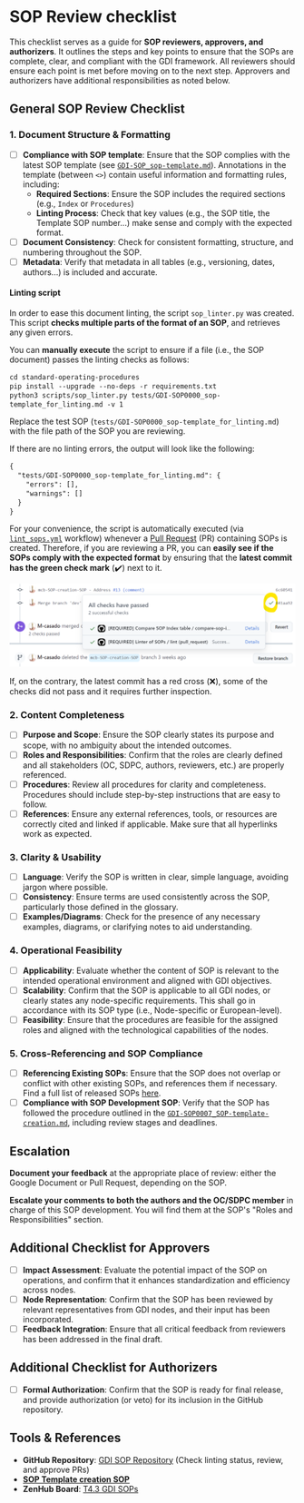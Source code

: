 # SOP Review checklist

This checklist serves as a guide for **SOP reviewers, approvers, and authorizers**. It outlines the steps and key points to ensure that the SOPs are complete, clear, and compliant with the GDI framework. All reviewers should ensure each point is met before moving on to the next step. Approvers and authorizers have additional responsibilities as noted below.

## General SOP Review Checklist

### 1. **Document Structure & Formatting**
- [ ] **Compliance with SOP template**: Ensure that the SOP complies with the latest SOP template (see [``GDI-SOP_sop-template.md``](./GDI-SOP_sop-template.md)). Annotations in the template (between ``<>``) contain useful information and formatting rules, including:
    - **Required Sections**: Ensure the SOP includes the required sections (e.g., ``Index`` or ``Procedures``)
    - **Linting Process**: Check that key values (e.g., the SOP title, the Template SOP number...) make sense and comply with the expected format.
- [ ] **Document Consistency**: Check for consistent formatting, structure, and numbering throughout the SOP.
- [ ] **Metadata**: Verify that metadata in all tables (e.g., versioning, dates, authors...) is included and accurate.

#### Linting script
In order to ease this document linting, the script ``sop_linter.py`` was created. This script **checks multiple parts of the format of an SOP**, and retrieves any given errors.

You can **manually execute** the script to ensure if a file (i.e., the SOP document) passes the linting checks as follows:
````
cd standard-operating-procedures
pip install --upgrade --no-deps -r requirements.txt
python3 scripts/sop_linter.py tests/GDI-SOP0000_sop-template_for_linting.md -v 1
````
Replace the test SOP (``tests/GDI-SOP0000_sop-template_for_linting.md``) with the file path of the SOP you are reviewing.

If there are no linting errors, the output will look like the following:
````
{
  "tests/GDI-SOP0000_sop-template_for_linting.md": {
    "errors": [],
    "warnings": []
  }
}
````

For your convenience, the script is automatically executed (via [``lint_sops.yml``](../.github/workflows/lint_sops.yml) workflow) whenever a [Pull Request](https://github.com/GenomicDataInfrastructure/standard-operating-procedures/pulls) (PR) containing SOPs is created. Therefore, if you are reviewing a PR, you can **easily see if the SOPs comply with the expected format** by ensuring that the **latest commit has the green check mark** (✔️) next to it.

![Valid: workflow check in Pull Request](images/GDI-SOP_review-checklist-workflows.png)

If, on the contrary, the latest commit has a red cross (❌), some of the checks did not pass and it requires further inspection.

### 2. **Content Completeness**
- [ ] **Purpose and Scope**: Ensure the SOP clearly states its purpose and scope, with no ambiguity about the intended outcomes.
- [ ] **Roles and Responsibilities**: Confirm that the roles are clearly defined and all stakeholders (OC, SDPC, authors, reviewers, etc.) are properly referenced.
- [ ] **Procedures**: Review all procedures for clarity and completeness. Procedures should include step-by-step instructions that are easy to follow.
- [ ] **References**: Ensure any external references, tools, or resources are correctly cited and linked if applicable. Make sure that all hyperlinks work as expected.

### 3. **Clarity & Usability**
- [ ] **Language**: Verify the SOP is written in clear, simple language, avoiding jargon where possible.
- [ ] **Consistency**: Ensure terms are used consistently across the SOP, particularly those defined in the glossary.
- [ ] **Examples/Diagrams**: Check for the presence of any necessary examples, diagrams, or clarifying notes to aid understanding.

### 4. **Operational Feasibility**
- [ ] **Applicability**: Evaluate whether the content of SOP is relevant to the intended operational environment and aligned with GDI objectives.
- [ ] **Scalability**: Confirm that the SOP is applicable to all GDI nodes, or clearly states any node-specific requirements. This shall go in accordance with its SOP type (i.e., Node-specific or European-level).
- [ ] **Feasibility**: Ensure that the procedures are feasible for the assigned roles and aligned with the technological capabilities of the nodes.

### 5. **Cross-Referencing and SOP Compliance**
- [ ] **Referencing Existing SOPs**: Ensure that the SOP does not overlap or conflict with other existing SOPs, and references them if necessary. Find a full list of released SOPs [here](../sops/README.md).
- [ ] **Compliance with SOP Development SOP**: Verify that the SOP has followed the procedure outlined in the [``GDI-SOP0007_SOP-template-creation.md``](../sops/european-level/GDI-SOP0007_SOP-template-creation.md), including review stages and deadlines.

## Escalation
**Document your feedback** at the appropriate place of review: either the Google Document or Pull Request, depending on the SOP.

**Escalate your comments to both the authors and the OC/SDPC member** in charge of this SOP development. You will find them at the SOP's "Roles and Responsibilities" section.

## Additional Checklist for Approvers

- [ ] **Impact Assessment**: Evaluate the potential impact of the SOP on operations, and confirm that it enhances standardization and efficiency across nodes.
- [ ] **Node Representation**: Confirm that the SOP has been reviewed by relevant representatives from GDI nodes, and their input has been incorporated.
- [ ] **Feedback Integration**: Ensure that all critical feedback from reviewers has been addressed in the final draft.

## Additional Checklist for Authorizers

- [ ] **Formal Authorization**: Confirm that the SOP is ready for final release, and provide authorization (or veto) for its inclusion in the GitHub repository.


## Tools & References

- **GitHub Repository**: [GDI SOP Repository](https://github.com/GenomicDataInfrastructure/standard-operating-procedures) (Check linting status, review, and approve PRs)
- [**SOP Template creation SOP**](../sops/european-level/GDI-SOP0007_SOP-template-creation.md)
- **ZenHub Board**: [T4.3 GDI SOPs](https://app.zenhub.com/workspaces/t43-gdi-sops-667c1c5532726a00b93d51e4/board)
